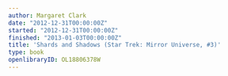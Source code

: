 ```yaml
---
author: Margaret Clark
date: "2012-12-31T00:00:00Z"
started: "2012-12-31T00:00:00Z"
finished: "2013-01-03T00:00:00Z"
title: 'Shards and Shadows (Star Trek: Mirror Universe, #3)'
type: book
openlibraryID: OL18806378W
---
```

